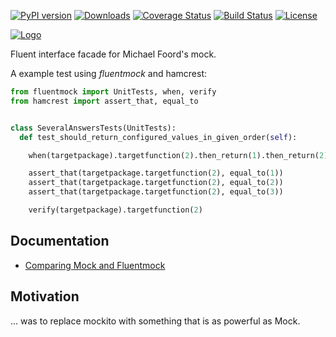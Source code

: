 [![PyPI version](https://badge.fury.io/py/fluentmock.png)](http://badge.fury.io/py/fluentmock)
[![Downloads](https://pypip.in/d/fluentmock/badge.png)](https://pypi.python.org/pypi/fluentmock)
[![Coverage Status](https://coveralls.io/repos/aelgru/fluentmock/badge.png)](https://coveralls.io/r/aelgru/fluentmock)
[![Build Status](https://travis-ci.org/aelgru/fluentmock.png?branch=master)](https://travis-ci.org/aelgru/fluentmock)
[![License](https://pypip.in/license/fluentmock/badge.png)](https://raw.github.com/aelgru/fluentmock/master/src/main/python/fluentmock/LICENSE.txt)

[![Logo](https://raw.github.com/aelgru/fluentmock/master/docs/fluentmock-logo.png)](https://pypi.python.org/pypi/fluentmock)

Fluent interface facade for Michael Foord's mock.

A example test using _fluentmock_ and hamcrest:
```python
from fluentmock import UnitTests, when, verify
from hamcrest import assert_that, equal_to


class SeveralAnswersTests(UnitTests):
  def test_should_return_configured_values_in_given_order(self):

    when(targetpackage).targetfunction(2).then_return(1).then_return(2).then_return(3)

    assert_that(targetpackage.targetfunction(2), equal_to(1))
    assert_that(targetpackage.targetfunction(2), equal_to(2))
    assert_that(targetpackage.targetfunction(2), equal_to(3))

    verify(targetpackage).targetfunction(2)
```

## Documentation

* [Comparing Mock and Fluentmock](https://github.com/aelgru/fluentmock/blob/master/docs/COMPARISON.md)

## Motivation

... was to replace mockito with something that is as powerful as Mock.
